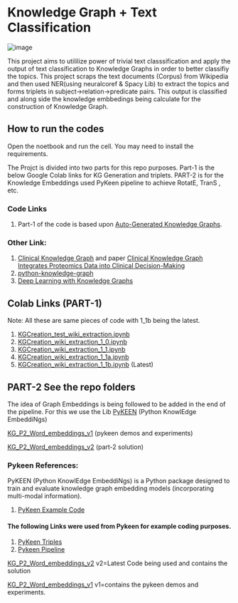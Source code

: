 # Knowledge Graph + Text Classification
![image](https://user-images.githubusercontent.com/61950234/115834369-28a90000-a3e3-11eb-9b62-7767173400a7.png)

This project aims to utililize power of trivial text classsification and apply the output of text classification to Knowledge Graphs in order to better classifiy the topics.
This project scraps the text documents (Corpus) from Wikipedia and then used NER(using neuralcoref & Spacy Lib) to extract the topics and forms triplets in subject->relation->predicate pairs. This output is classified and along side the knowledge embbedings being calculate for the construction of Knowledge Graph.
## How to run the codes
Open the noetbook and run the cell.
You may need to install the requirements.

The Projct is divided into two parts for this repo purposes.
Part-1 is the below Google Colab links for KG Generation and triplets.
PART-2 is for the Knowledge Embeddings used PyKeen pipeline to achieve RotatE, TranS , etc.

### Code Links
1. Part-1 of the code is based upon [Auto-Generated Knowledge Graphs](https://towardsdatascience.com/auto-generated-knowledge-graphs-92ca99a81121).
### Other Link:
1. [Clinical Knowledge Graph](https://github.com/MannLabs/CKG) and paper [Clinical Knowledge Graph Integrates Proteomics Data into Clinical Decision-Making](https://www.biorxiv.org/content/10.1101/2020.05.09.084897v1)
2. [python-knowledge-graph](https://github.com/bdmarius/python-knowledge-graph/blob/master/knowledgegraph.py)
3. [Deep Learning with Knowledge Graphs](https://medium.com/octavian-ai/deep-learning-with-knowledge-graphs-3df0b469a61a)

## Colab Links (PART-1) 
Note: All these are same pieces of code with 1_1b being the latest.
1. [KGCreation_test_wiki_extraction.ipynb](https://colab.research.google.com/drive/18Wls31YHwsHmUyp8g3bPV7qWjLPRLoQg?usp=sharing)
2. [KGCreation_wiki_extraction_1_0.ipynb](https://colab.research.google.com/drive/1CJ229lVm1KDpqLxXUpdKLHG1ufGD0_xt?usp=sharing)
3. [KGCreation_wiki_extraction_1_1.ipynb](https://colab.research.google.com/drive/1Es3Yh2EWQIWQSSeCwS2sG3qKP05-J28a?usp=sharing)
4. [KGCreation_wiki_extraction_1_1a.ipynb](https://colab.research.google.com/drive/1RqkaqGldt6ImH6PV7mXqb5iPgQWwFgQO?usp=sharing)
5. [KGCreation_wiki_extraction_1_1b.ipynb](https://colab.research.google.com/drive/1VBBiy-PaIGbSpFZbGmsKiJutipZjgPXh?usp=sharing) (Latest)

## PART-2 See the repo folders
The idea of Graph Embeddings is being followed to be added in the end of the pipeline. For this we use the Lib [PyKEEN](https://github.com/pykeen/pykeen) (Python KnowlEdge EmbeddiNgs)

[KG_P2_Word_embeddings_v1](https://github.com/ShahzebFarruk/Knowledge-graph-part2/tree/main/KG_P2_Word_embeddings_v1) (pykeen demos and experiments)

[KG_P2_Word_embeddings_v2](https://github.com/ShahzebFarruk/Knowledge-graph-part2/tree/main/KG_P2_Graph_embeddings_v2) (part-2 solution)

### Pykeen References:
PyKEEN (Python KnowlEdge EmbeddiNgs) is a Python package designed to train and evaluate knowledge graph embedding models (incorporating multi-modal information).
1. [PyKeen Example Code](https://github.com/pykeen/pykeen/blob/master/notebooks/hello_world/Hello%20World!.ipynb)
#### The following Links were used from Pykeen for example coding purposes. 
1. [PyKeen Triples](https://pykeen.readthedocs.io/en/latest/reference/triples.html)
2. [Pykeen Pipeline](https://pykeen.readthedocs.io/en/latest/api/pykeen.pipeline.pipeline.html#pykeen.pipeline.pipeline)

[KG_P2_Word_embeddings_v2](https://github.com/ShahzebFarruk/Knowledge-graph-part2/tree/main/KG_P2_Graph_embeddings_v2)  v2=Latest Code being used and contains the solution

[KG_P2_Word_embeddings_v1](https://github.com/ShahzebFarruk/Knowledge-graph-part2/tree/main/KG_P2_Word_embeddings_v1)  v1=contains the pykeen demos and experiments.
